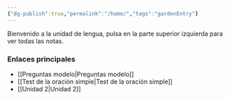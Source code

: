 ```yaml
---
{"dg-publish":true,"permalink":"/home/","tags":"gardenEntry"}
---
```


Bienvenido a la unidad de lengua, pulsa en la parte superior izquierda para ver todas las notas.

### Enlaces principales
- [[Preguntas modelo\|Preguntas modelo]]
- [[Test de la oración simple\|Test de la oración simple]]
- [[Unidad 2\|Unidad 2]]